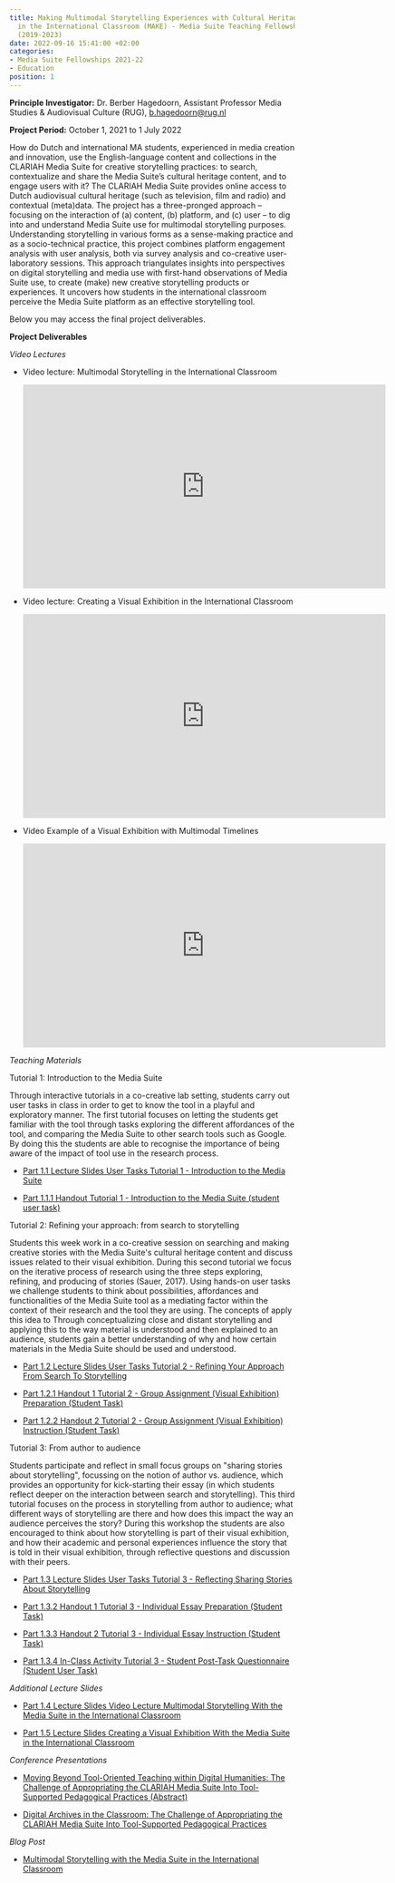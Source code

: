 ```yaml
---
title: Making Multimodal Storytelling Experiences with Cultural Heritage Materials
  in the International Classroom (MAKE) - Media Suite Teaching Fellowship CLARIAH-PLUS
  (2019-2023)
date: 2022-09-16 15:41:00 +02:00
categories:
- Media Suite Fellowships 2021-22
- Education
position: 1
---
```


**Principle Investigator:** Dr. Berber Hagedoorn, Assistant Professor Media Studies & Audiovisual Culture (RUG), b.hagedoorn@rug.nl

**Project Period:** October 1, 2021 to 1 July 2022

How do Dutch and international MA students, experienced in media creation and innovation, use the English-language content and collections in the CLARIAH Media Suite for creative storytelling practices: to search, contextualize and share the Media Suite’s cultural heritage content, and to engage users with it? The CLARIAH Media Suite provides online access to Dutch audiovisual cultural heritage (such as television, film and radio) and contextual (meta)data. The project has a three-pronged approach – focusing on the interaction of (a) content, (b) platform, and (c) user – to dig into and understand Media Suite use for multimodal storytelling purposes. Understanding storytelling in various forms as a sense-making practice and as a socio-technical practice, this project combines platform engagement analysis with user analysis, both via survey analysis and co-creative user-laboratory sessions. This approach triangulates insights into perspectives on digital storytelling and media use with first-hand observations of Media Suite use, to create (make) new creative storytelling products or experiences. It uncovers how students in the international classroom perceive the Media Suite platform as an effective storytelling tool.

Below you may access the final project deliverables.

**Project Deliverables**

*Video Lectures*

* Video lecture: Multimodal Storytelling in the International Classroom

  <iframe src="https://player.vimeo.com/video/797353296?h=d38624c916&badge=0&autopause=0&player_id=0&app_id=58479" width="640" height="360" frameborder="0" allow="autoplay; fullscreen; picture-in-picture" allowfullscreen></iframe>

* Video lecture: Creating a Visual Exhibition in the International Classroom

  <iframe src="https://player.vimeo.com/video/797354629?h=87eff7faeb&badge=0&autopause=0&player_id=0&app_id=58479" width="640" height="360" frameborder="0" allow="autoplay; fullscreen; picture-in-picture" allowfullscreen></iframe>

* Video Example of a Visual Exhibition with Multimodal Timelines

  <iframe src="https://player.vimeo.com/video/797355017?h=2f9fe28ad0&badge=0&autopause=0&player_id=0&app_id=58479" width="640" height="360" frameborder="0" allow="autoplay; fullscreen; picture-in-picture" allowfullscreen></iframe>

*Teaching Materials*

Tutorial 1: Introduction to the Media Suite

Through interactive tutorials in a co-creative lab setting, students carry out user tasks in class in order to get to know the tool in a playful and exploratory manner. The first tutorial focuses on letting the students get familiar with the tool through tasks exploring the different affordances of the tool, and comparing the Media Suite to other search tools such as Google. By doing this the students are able to recognise the importance of being aware of the impact of tool use in the research process.

* [Part 1.1 Lecture Slides User Tasks Tutorial 1 - Introduction to the Media Suite](https://zenodo.org/record/7624864#.Y-T0NHaZOHs)

* [Part 1.1.1 Handout Tutorial 1 - Introduction to the Media Suite (student user task)](https://zenodo.org/record/7624879#.Y-T0NXaZOHs)

Tutorial 2: Refining your approach: from search to storytelling

Students this week work in a co-creative session on searching and making creative stories with the Media Suite's cultural heritage content and discuss issues related to their visual exhibition. During this second tutorial we focus on the iterative process of research using the three steps exploring, refining, and producing of stories (Sauer, 2017). Using hands-on user tasks we challenge students to think about possibilities, affordances and functionalities of the Media Suite tool as a mediating factor within the context of their research and the tool they are using. The concepts of apply this idea to Through conceptualizing close and distant storytelling and applying this to the way material is understood and then explained to an audience, students gain a better understanding of why and how certain materials in the Media Suite should be used and understood.

* [Part 1.2 Lecture Slides User Tasks Tutorial 2 - Refining Your Approach From Search To Storytelling](https://zenodo.org/record/7624887#.Y-T0enaZOHs)

* [Part 1.2.1 Handout 1 Tutorial 2 - Group Assignment (Visual Exhibition) Preparation (Student Task)](https://zenodo.org/record/7624891#.Y-T0enaZOHs)

* [Part 1.2.2 Handout 2 Tutorial 2 - Group Assignment (Visual Exhibition) Instruction (Student Task)](https://zenodo.org/record/7624919#.Y-T0fHaZOHs)

Tutorial 3: From author to audience

Students participate and reflect in small focus groups on "sharing stories about storytelling", focussing on the notion of author vs. audience, which provides an opportunity for kick-starting their essay (in which students reflect deeper on the interaction between search and storytelling). This third tutorial focuses on the process in storytelling from author to audience; what different ways of storytelling are there and how does this impact the way an audience perceives the story? During this workshop the students are also encouraged to think about how storytelling is part of their visual exhibition, and how their academic and personal experiences influence the story that is told in their visual exhibition, through reflective questions and discussion with their peers.

* [Part 1.3 Lecture Slides User Tasks Tutorial 3 - Reflecting Sharing Stories About Storytelling](https://zenodo.org/record/7624922#.Y-T0yHaZOHs)

* [Part 1.3.2 Handout 1 Tutorial 3 - Individual Essay Preparation (Student Task)](https://zenodo.org/record/7624929#.Y-T0yXaZOHs)

* [Part 1.3.3 Handout 2 Tutorial 3 - Individual Essay Instruction (Student Task)](https://zenodo.org/record/7624931#.Y-T0ynaZOHs)

* [Part 1.3.4 In-Class Activity Tutorial 3 - Student Post-Task Questionnaire (Student User Task)](https://zenodo.org/record/7624936#.Y-T0zHaZOHs)

*Additional Lecture Slides*

* [Part 1.4 Lecture Slides Video Lecture Multimodal Storytelling With the Media Suite in the International Classroom](https://zenodo.org/record/7624947#.Y-T1TXaZOHs)

* [Part 1.5 Lecture Slides Creating a Visual Exhibition With the Media Suite in the International Classroom](https://zenodo.org/record/7624953#.Y-T1eXaZOHs)

*Conference Presentations*

* [Moving Beyond Tool-Oriented Teaching within Digital Humanities: The Challenge of Appropriating the CLARIAH Media Suite Into Tool-Supported Pedagogical Practices (Abstract)](https://zenodo.org/record/7624998#.Y-T1w3aZOHs)

* [Digital Archives in the Classroom: The Challenge of Appropriating the CLARIAH Media Suite Into Tool-Supported Pedagogical Practices](https://zenodo.org/record/7625107#.Y-T1xHaZOHs)

*Blog Post*

* [Multimodal Storytelling with the Media Suite in the International Classroom](https://mediasuite.clariah.nl/blog/2023/02/09/multimodal-storytelling-with-the-media-suite)